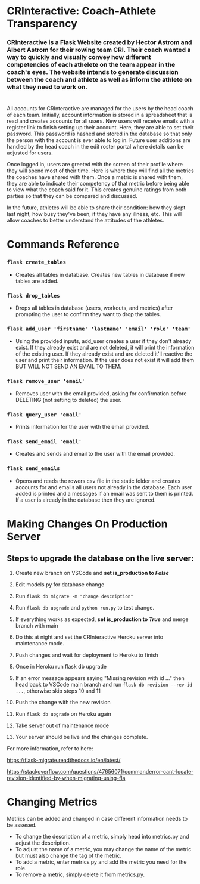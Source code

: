 # CRInteractive: Coach-Athlete Transparency

### CRInteractive is a Flask Website created by Hector Astrom and Albert Astrom for their rowing team CRI. Their coach wanted a way to quickly and visually convey how different competencies of each athelete on the team appear in the coach's eyes. The website intends to generate discussion between the coach and athlete as well as inform the athlete on what they need to work on.

#  
All accounts for CRInteractive are managed for the users by the head coach of each team. Initially, account information is stored in a spreadsheet that is read and creates accounts for all users. New users will receive emails with a register link to finish setting up their account. Here, they are able to set their password. This password is hashed and stored in the database so that only the person with the account is ever able to log in. Future user additions are handled by the head coach in the edit roster portal where details can be adjusted for users. 
  
Once logged in, users are greeted with the screen of their profile where they will spend most of their time. Here is where they will find all the metrics the coaches have shared with them. Once a metric is shared with them, they are able to indicate their competency of that metric before being able to view what the coach said for it. This creates genuine ratings from both parties so that they can be compared and discussed.
  
In the future, athletes will be able to share their condition: how they slept last night, how busy they've been, if they have any illness, etc. This will allow coaches to better understand the attitudes of the athletes.

# Commands Reference
  
### `flask create_tables`
- Creates all tables in database. Creates new tables in database if new tables are added.
### `flask drop_tables`
- Drops all tables in database (users, workouts, and metrics) after prompting the user to confirm they want to drop the tables.
### `flask add_user 'firstname' 'lastname' 'email' 'role' 'team'`
- Using the provided inputs, add_user creates a user if they don't already exist. If they already exist and are not deleted, it will print the information of the existing user. If they already exist and are deleted it'll reactive the user and print their information. If the user does not exist it will add them BUT WILL NOT SEND AN EMAIL TO THEM.
### `flask remove_user 'email'`
- Removes user with the email provided, asking for confirmation before DELETING (not setting to deleted) the user.
### `flask query_user 'email'`
- Prints information for the user with the email provided.
### `flask send_email 'email'`
- Creates and sends and email to the user with the email provided.
### `flask send_emails`
- Opens and reads the rowers.csv file in the static folder and creates accounts for and emails all users not already in the database. Each user added is printed and a messages if an email was sent to them is printed. If a user is already in the database then they are ignored.


# Making Changes On Production Server

## Steps to upgrade the database on the live server: 
1. Create new branch on VSCode and **set is_production to *False***

1. Edit models.py for database change

1. Run `flask db migrate -m "change description"`

1. Run `flask db upgrade` and `python run.py` to test change.

1. If everything works as expected, **set is_production to *True*** and merge branch with main

1. Do this at night and set the CRInteractive Heroku server into maintenance mode. 

1. Push changes and wait for deployment to Heroku to finish

1. Once in Heroku run flask db upgrade

1. If an error message appears saying "Missing revision with id ..." then head back to VSCode main branch and run `flask db revision --rev-id ...`, otherwise skip steps 10 and 11

1. Push the change with the new revision

1. Run `flask db upgrade` on Heroku again

1. Take server out of maintenance mode

1. Your server should be live and the changes complete. 


For more information, refer to here:

https://flask-migrate.readthedocs.io/en/latest/

https://stackoverflow.com/questions/47656071/commanderror-cant-locate-revision-identified-by-when-migrating-using-fla
  
# Changing Metrics
  
Metrics can be added and changed in case different information needs to be assesed. 
- To change the description of a metric, simply head into metrics.py and adjust the description. 
- To adjust the name of a metric, you may change the name of the metric but must also change the tag of the metric. 
- To add a metric, enter metrics.py and add the metric you need for the role.
- To remove a metric, simply delete it from metrics.py. 
